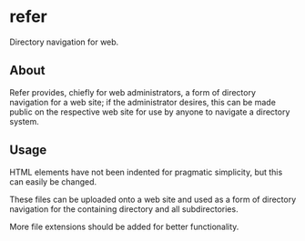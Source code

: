 # refer

Directory navigation for web.

## About

Refer provides, chiefly for web administrators, a form of directory navigation for a web site; if the administrator desires, this can be made public on the respective web site for use by anyone to navigate a directory system.

## Usage

HTML elements have not been indented for pragmatic simplicity, but this can easily be changed.

These files can be uploaded onto a web site and used as a form of directory navigation for the containing directory and all subdirectories.

More file extensions should be added for better functionality.
